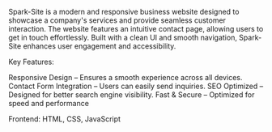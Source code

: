 Spark-Site is a modern and responsive business website designed to showcase a company's services and provide seamless customer interaction. The website features an intuitive contact page, allowing users to get in touch effortlessly. Built with a clean UI and smooth navigation, Spark-Site enhances user engagement and accessibility.

Key Features:

Responsive Design – Ensures a smooth experience across all devices.
Contact Form Integration – Users can easily send inquiries.
SEO Optimized – Designed for better search engine visibility.
Fast & Secure – Optimized for speed and performance

Frontend: HTML, CSS, JavaScript 
